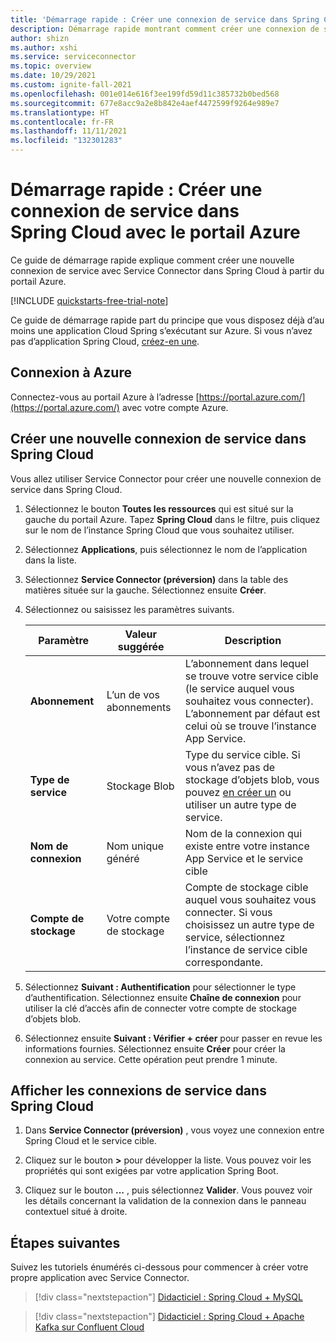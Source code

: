 ```yaml
---
title: 'Démarrage rapide : Créer une connexion de service dans Spring Cloud avec le portail Azure'
description: Démarrage rapide montrant comment créer une connexion de service dans Spring Cloud avec le portail Azure
author: shizn
ms.author: xshi
ms.service: serviceconnector
ms.topic: overview
ms.date: 10/29/2021
ms.custom: ignite-fall-2021
ms.openlocfilehash: 001e014e616f3ee199fd59d11c385732b0bed568
ms.sourcegitcommit: 677e8acc9a2e8b842e4aef4472599f9264e989e7
ms.translationtype: HT
ms.contentlocale: fr-FR
ms.lasthandoff: 11/11/2021
ms.locfileid: "132301283"
---
```

# <a name="quickstart-create-a-service-connection-in-spring-cloud-from-azure-portal"></a>Démarrage rapide : Créer une connexion de service dans Spring Cloud avec le portail Azure

Ce guide de démarrage rapide explique comment créer une nouvelle connexion de service avec Service Connector dans Spring Cloud à partir du portail Azure.

[!INCLUDE [quickstarts-free-trial-note](../../includes/quickstarts-free-trial-note.md)]

Ce guide de démarrage rapide part du principe que vous disposez déjà d’au moins une application Cloud Spring s’exécutant sur Azure. Si vous n’avez pas d’application Spring Cloud, [créez-en une](../spring-cloud/quickstart.md).

## <a name="sign-in-to-azure"></a>Connexion à Azure

Connectez-vous au portail Azure à l’adresse [https://portal.azure.com/](https://portal.azure.com/) avec votre compte Azure.

## <a name="create-a-new-service-connection-in-spring-cloud"></a>Créer une nouvelle connexion de service dans Spring Cloud

Vous allez utiliser Service Connector pour créer une nouvelle connexion de service dans Spring Cloud.

1. Sélectionnez le bouton **Toutes les ressources** qui est situé sur la gauche du portail Azure. Tapez **Spring Cloud** dans le filtre, puis cliquez sur le nom de l’instance Spring Cloud que vous souhaitez utiliser.
1. Sélectionnez **Applications**, puis sélectionnez le nom de l’application dans la liste.
1. Sélectionnez **Service Connector (préversion)** dans la table des matières située sur la gauche. Sélectionnez ensuite **Créer**.
1. Sélectionnez ou saisissez les paramètres suivants.

    | Paramètre      | Valeur suggérée  | Description                                        |
    | ------------ |  ------- | -------------------------------------------------- |
    | **Abonnement** | L’un de vos abonnements | L’abonnement dans lequel se trouve votre service cible (le service auquel vous souhaitez vous connecter). L’abonnement par défaut est celui où se trouve l’instance App Service. |
    | **Type de service** | Stockage Blob | Type du service cible. Si vous n’avez pas de stockage d’objets blob, vous pouvez [en créer un](../storage/blobs/storage-quickstart-blobs-portal.md) ou utiliser un autre type de service. |
    | **Nom de connexion** | Nom unique généré | Nom de la connexion qui existe entre votre instance App Service et le service cible  |
    | **Compte de stockage** | Votre compte de stockage | Compte de stockage cible auquel vous souhaitez vous connecter. Si vous choisissez un autre type de service, sélectionnez l’instance de service cible correspondante. |

1. Sélectionnez **Suivant : Authentification** pour sélectionner le type d’authentification. Sélectionnez ensuite **Chaîne de connexion** pour utiliser la clé d’accès afin de connecter votre compte de stockage d’objets blob.
1. Sélectionnez ensuite **Suivant : Vérifier + créer** pour passer en revue les informations fournies. Sélectionnez ensuite **Créer** pour créer la connexion au service. Cette opération peut prendre 1 minute.

## <a name="view-service-connections-in-spring-cloud"></a>Afficher les connexions de service dans Spring Cloud

1. Dans **Service Connector (préversion)** , vous voyez une connexion entre Spring Cloud et le service cible.

1. Cliquez sur le bouton **>** pour développer la liste. Vous pouvez voir les propriétés qui sont exigées par votre application Spring Boot.

1. Cliquez sur le bouton **...** , puis sélectionnez **Valider**. Vous pouvez voir les détails concernant la validation de la connexion dans le panneau contextuel situé à droite.

## <a name="next-steps"></a>Étapes suivantes

Suivez les tutoriels énumérés ci-dessous pour commencer à créer votre propre application avec Service Connector.

> [!div class="nextstepaction"]
> [Didacticiel : Spring Cloud + MySQL](./tutorial-java-spring-mysql.md)

> [!div class="nextstepaction"]
> [Didacticiel : Spring Cloud + Apache Kafka sur Confluent Cloud](./tutorial-java-spring-confluent-kafka.md)
